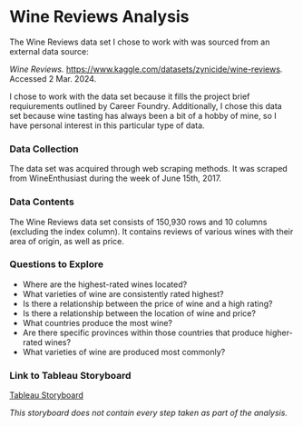 # Wine Reviews Analysis

The Wine Reviews data set I chose to work with was sourced from an external data source:

_Wine Reviews._ https://www.kaggle.com/datasets/zynicide/wine-reviews. Accessed 2 Mar. 2024.

I chose to work with the data set because it fills the project brief requiurements outlined by Career Foundry. Additionally, I chose this data set because wine tasting has always been a bit of a hobby of mine, so I have personal interest in this particular type of data.

### Data Collection

The data set was acquired through web scraping methods. It was scraped from WineEnthusiast during the week of June 15th, 2017.

### Data Contents

The Wine Reviews data set consists of 150,930 rows and 10 columns (excluding the index column). It contains reviews of various wines with their area of origin, as well as price.

### Questions to Explore

* Where are the highest-rated wines located?
* What varieties of wine are consistently rated highest?
* Is there a relationship between the price of wine and a high rating?
* Is there a relationship between the location of wine and price?
* What countries produce the most wine?
* Are there specific provinces within those countries that produce higher-rated wines?
* What varieties of wine are produced most commonly?

### Link to Tableau Storyboard
[Tableau Storyboard](https://public.tableau.com/views/WineReviewsDataAnalysis/Story1?:language=en-US&:sid=&:display_count=n&:origin=viz_share_link)

_This storyboard does not contain every step taken as part of the analysis._

### 
